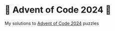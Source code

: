 # :christmas_tree: Advent of Code 2024 :christmas_tree:
My solutions to [Advent of Code 2024](https://adventofcode.com/2024) puzzles
